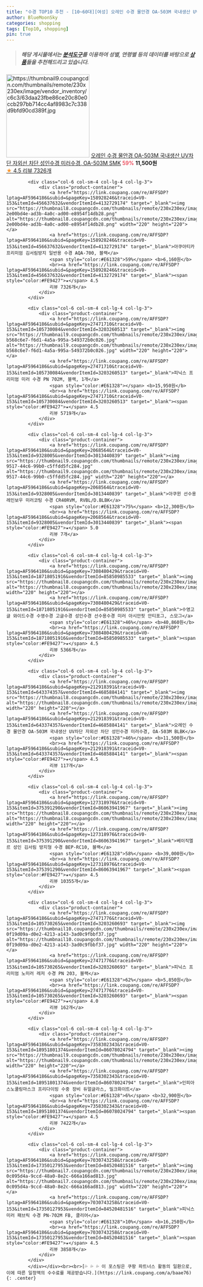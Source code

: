 ```yaml
---
title: "수경 TOP10 추천 - [10~60대][여성] 오레인 수경 물안경 OA-503M 국내생산 UV차단 자외선 차단 성인수경 미러수경, OA-503M SMK"
author: BlueMoonSky
categories: shopping
tags: [Top10, shopping]
pin: true
---
```


> ##### 해당 게시물에서는 [**분석도구**](https://itemscout.io/)를 이용하여 **성별**, **연령별** 등의 데이터를 바탕으로 [**상품**](https://link.coupang.com/a/baae76)들을 추천해드리고 있습니다.
<div class="container"><div class="row">
            <div class="col-6 col-sm-4 col-lg-4 col-lg-3">
                <div class="product-container">
                    <a href="https://link.coupang.com/re/AFFSDP?lptag=AF5964186&subid=&pageKey=212918391&traceid=V0-153&itemId=643374367&vendorItemId=5106281732" target="_blank"><img src="https://thumbnail9.coupangcdn.com/thumbnails/remote/230x230ex/image/vendor_inventory/c6c3/63daa23fbe86ce20c80e0ccb297bb714cc4af8983c7c338d9bfd90cd389f.jpg" alt="https://thumbnail9.coupangcdn.com/thumbnails/remote/230x230ex/image/vendor_inventory/c6c3/63daa23fbe86ce20c80e0ccb297bb714cc4af8983c7c338d9bfd90cd389f.jpg" width="220" height="220"></a>
                    <a href="https://link.coupang.com/re/AFFSDP?lptag=AF5964186&subid=&pageKey=212918391&traceid=V0-153&itemId=643374367&vendorItemId=5106281732" target="_blank">오레인 수경 물안경 OA-503M 국내생산 UV차단 자외선 차단 성인수경 미러수경, OA-503M SMK</a>
                    <span style="color:#E61328">59%</span> <b>11,500원</b>
                    <br><a href="https://link.coupang.com/re/AFFSDP?lptag=AF5964186&subid=&pageKey=212918391&traceid=V0-153&itemId=643374367&vendorItemId=5106281732" target="_blank"><span style="color:#FE9427">★</span> 4.5
                    리뷰 7326개</a>
                </div>
            </div>
            
            <div class="col-6 col-sm-4 col-lg-4 col-lg-3">
                <div class="product-container">
                    <a href="https://link.coupang.com/re/AFFSDP?lptag=AF5964186&subid=&pageKey=158928246&traceid=V0-153&itemId=456637632&vendorItemId=4132729174" target="_blank"><img src="https://thumbnail8.coupangcdn.com/thumbnails/remote/230x230ex/image/retail/images/4280229719004234-2e00bd4e-ad3b-4a0c-ad00-e8954f14db28.png" alt="https://thumbnail8.coupangcdn.com/thumbnails/remote/230x230ex/image/retail/images/4280229719004234-2e00bd4e-ad3b-4a0c-ad00-e8954f14db28.png" width="220" height="220"></a>
                    <a href="https://link.coupang.com/re/AFFSDP?lptag=AF5964186&subid=&pageKey=158928246&traceid=V0-153&itemId=456637632&vendorItemId=4132729174" target="_blank">아쿠아티카 프리미엄 김서림방지 일반용 수경 AQA-700, 블랙</a>
                    <span style="color:#E61328">59%</span> <b>6,160원</b>
                    <br><a href="https://link.coupang.com/re/AFFSDP?lptag=AF5964186&subid=&pageKey=158928246&traceid=V0-153&itemId=456637632&vendorItemId=4132729174" target="_blank"><span style="color:#FE9427">★</span> 4.5
                    리뷰 7326개</a>
                </div>
            </div>
            
            <div class="col-6 col-sm-4 col-lg-4 col-lg-3">
                <div class="product-container">
                    <a href="https://link.coupang.com/re/AFFSDP?lptag=AF5964186&subid=&pageKey=27471710&traceid=V0-153&itemId=105730084&vendorItemId=3203260513" target="_blank"><img src="https://thumbnail9.coupangcdn.com/thumbnails/remote/230x230ex/image/retail/images/108406060288920-b568c6e7-f6d1-4a5a-995a-549372b0c026.jpg" alt="https://thumbnail9.coupangcdn.com/thumbnails/remote/230x230ex/image/retail/images/108406060288920-b568c6e7-f6d1-4a5a-995a-549372b0c026.jpg" width="220" height="220"></a>
                    <a href="https://link.coupang.com/re/AFFSDP?lptag=AF5964186&subid=&pageKey=27471710&traceid=V0-153&itemId=105730084&vendorItemId=3203260513" target="_blank">피닉스 프리미엄 미러 수경 PN 702M, 블랙, 1개</a>
                    <span style="color:#E61328"></span> <b>15,950원</b>
                    <br><a href="https://link.coupang.com/re/AFFSDP?lptag=AF5964186&subid=&pageKey=27471710&traceid=V0-153&itemId=105730084&vendorItemId=3203260513" target="_blank"><span style="color:#FE9427">★</span> 4.5
                    리뷰 5719개</a>
                </div>
            </div>
            
            <div class="col-6 col-sm-4 col-lg-4 col-lg-3">
                <div class="product-container">
                    <a href="https://link.coupang.com/re/AFFSDP?lptag=AF5964186&subid=&pageKey=2068564&traceid=V0-153&itemId=9328005&vendorItemId=3013440839" target="_blank"><img src="https://thumbnail9.coupangcdn.com/thumbnails/remote/230x230ex/image/product/image/vendoritem/2019/04/12/3013440839/ce2d0396-9517-44c6-99b0-c5ffdd5fc284.jpg" alt="https://thumbnail9.coupangcdn.com/thumbnails/remote/230x230ex/image/product/image/vendoritem/2019/04/12/3013440839/ce2d0396-9517-44c6-99b0-c5ffdd5fc284.jpg" width="220" height="220"></a>
                    <a href="https://link.coupang.com/re/AFFSDP?lptag=AF5964186&subid=&pageKey=2068564&traceid=V0-153&itemId=9328005&vendorItemId=3013440839" target="_blank">아쿠윈 선수용 레인보우 미러코팅 수경 CR40RVM, RVBL/D.BLBK</a>
                    <span style="color:#E61328">75%</span> <b>12,300원</b>
                    <br><a href="https://link.coupang.com/re/AFFSDP?lptag=AF5964186&subid=&pageKey=2068564&traceid=V0-153&itemId=9328005&vendorItemId=3013440839" target="_blank"><span style="color:#FE9427">★</span> 5.0
                    리뷰 7개</a>
                </div>
            </div>
            
            <div class="col-6 col-sm-4 col-lg-4 col-lg-3">
                <div class="product-container">
                    <a href="https://link.coupang.com/re/AFFSDP?lptag=AF5964186&subid=&pageKey=7308480429&traceid=V0-153&itemId=18718051916&vendorItemId=85850985533" target="_blank"><img src="https://thumbnail8.coupangcdn.com/thumbnails/remote/230x230ex/image/vendor_inventory/e0e1/8459e826b2cfccc75c5108c8368845e178b0e81a0c8ceaef19ab884f65a0.png" alt="https://thumbnail8.coupangcdn.com/thumbnails/remote/230x230ex/image/vendor_inventory/e0e1/8459e826b2cfccc75c5108c8368845e178b0e81a0c8ceaef19ab884f65a0.png" width="220" height="220"></a>
                    <a href="https://link.coupang.com/re/AFFSDP?lptag=AF5964186&subid=&pageKey=7308480429&traceid=V0-153&itemId=18718051916&vendorItemId=85850985533" target="_blank">수영고글 와이드수경 수영수경 고글수경 성인수경 선수용수경 미러 아시안핏 안티포그, 스모그</a>
                    <span style="color:#E61328">46%</span> <b>40,860원</b>
                    <br><a href="https://link.coupang.com/re/AFFSDP?lptag=AF5964186&subid=&pageKey=7308480429&traceid=V0-153&itemId=18718051916&vendorItemId=85850985533" target="_blank"><span style="color:#FE9427">★</span> 4.5
                    리뷰 5366개</a>
                </div>
            </div>
            
            <div class="col-6 col-sm-4 col-lg-4 col-lg-3">
                <div class="product-container">
                    <a href="https://link.coupang.com/re/AFFSDP?lptag=AF5964186&subid=&pageKey=212918391&traceid=V0-153&itemId=643374357&vendorItemId=4685884141" target="_blank"><img src="https://thumbnail8.coupangcdn.com/thumbnails/remote/230x230ex/image/vendor_inventory/0801/09e0abfcd749bc03b99a2f7782a084a52b3a932e84f3633fcc430ea19a0a.jpg" alt="https://thumbnail8.coupangcdn.com/thumbnails/remote/230x230ex/image/vendor_inventory/0801/09e0abfcd749bc03b99a2f7782a084a52b3a932e84f3633fcc430ea19a0a.jpg" width="220" height="220"></a>
                    <a href="https://link.coupang.com/re/AFFSDP?lptag=AF5964186&subid=&pageKey=212918391&traceid=V0-153&itemId=643374357&vendorItemId=4685884141" target="_blank">오레인 수경 물안경 OA-503M 국내생산 UV차단 자외선 차단 성인수경 미러수경, OA-503M BLBK</a>
                    <span style="color:#E61328">46%</span> <b>11,500원</b>
                    <br><a href="https://link.coupang.com/re/AFFSDP?lptag=AF5964186&subid=&pageKey=212918391&traceid=V0-153&itemId=643374357&vendorItemId=4685884141" target="_blank"><span style="color:#FE9427">★</span> 4.5
                    리뷰 117개</a>
                </div>
            </div>
            
            <div class="col-6 col-sm-4 col-lg-4 col-lg-3">
                <div class="product-container">
                    <a href="https://link.coupang.com/re/AFFSDP?lptag=AF5964186&subid=&pageKey=127318976&traceid=V0-153&itemId=375391290&vendorItemId=86063941967" target="_blank"><img src="https://thumbnail8.coupangcdn.com/thumbnails/remote/230x230ex/image/vendor_inventory/9d56/1289de5671ebec6a864530540cef9e50c979064555916e3859de9e3924c0.jpg" alt="https://thumbnail8.coupangcdn.com/thumbnails/remote/230x230ex/image/vendor_inventory/9d56/1289de5671ebec6a864530540cef9e50c979064555916e3859de9e3924c0.jpg" width="220" height="220"></a>
                    <a href="https://link.coupang.com/re/AFFSDP?lptag=AF5964186&subid=&pageKey=127318976&traceid=V0-153&itemId=375391290&vendorItemId=86063941967" target="_blank">베이직엘르 성인 김서림 방지형 수경 BEP-RC10, 블랙</a>
                    <span style="color:#E61328">58%</span> <b>39,000원</b>
                    <br><a href="https://link.coupang.com/re/AFFSDP?lptag=AF5964186&subid=&pageKey=127318976&traceid=V0-153&itemId=375391290&vendorItemId=86063941967" target="_blank"><span style="color:#FE9427">★</span> 4.5
                    리뷰 10355개</a>
                </div>
            </div>
            
            <div class="col-6 col-sm-4 col-lg-4 col-lg-3">
                <div class="product-container">
                    <a href="https://link.coupang.com/re/AFFSDP?lptag=AF5964186&subid=&pageKey=27471776&traceid=V0-153&itemId=105730265&vendorItemId=3203260693" target="_blank"><img src="https://thumbnail10.coupangcdn.com/thumbnails/remote/230x230ex/image/retail/images/97350347042576-0f19d09a-d0e2-4213-a143-3ad0c9fbbf37.jpg" alt="https://thumbnail10.coupangcdn.com/thumbnails/remote/230x230ex/image/retail/images/97350347042576-0f19d09a-d0e2-4213-a143-3ad0c9fbbf37.jpg" width="220" height="220"></a>
                    <a href="https://link.coupang.com/re/AFFSDP?lptag=AF5964186&subid=&pageKey=27471776&traceid=V0-153&itemId=105730265&vendorItemId=3203260693" target="_blank">피닉스 프리미엄 노미러 레저 수경 PN 203, 블랙</a>
                    <span style="color:#E61328">62%</span> <b>5,850원</b>
                    <br><a href="https://link.coupang.com/re/AFFSDP?lptag=AF5964186&subid=&pageKey=27471776&traceid=V0-153&itemId=105730265&vendorItemId=3203260693" target="_blank"><span style="color:#FE9427">★</span> 4.0
                    리뷰 162개</a>
                </div>
            </div>
            
            <div class="col-6 col-sm-4 col-lg-4 col-lg-3">
                <div class="product-container">
                    <a href="https://link.coupang.com/re/AFFSDP?lptag=AF5964186&subid=&pageKey=7358302343&traceid=V0-153&itemId=18951801374&vendorItemId=86078024794" target="_blank"><img src="https://thumbnail9.coupangcdn.com/thumbnails/remote/230x230ex/image/vendor_inventory/98e4/e0d603379c01d9d000a0bd903856364562c87c2be9f7d5b8f405932de672.jpg" alt="https://thumbnail9.coupangcdn.com/thumbnails/remote/230x230ex/image/vendor_inventory/98e4/e0d603379c01d9d000a0bd903856364562c87c2be9f7d5b8f405932de672.jpg" width="220" height="220"></a>
                    <a href="https://link.coupang.com/re/AFFSDP?lptag=AF5964186&subid=&pageKey=7358302343&traceid=V0-153&itemId=18951801374&vendorItemId=86078024794" target="_blank">인피아 스노쿨링마스크 프리다이빙 수중 장비 듀얼글라스, 밀크화이트</a>
                    <span style="color:#E61328">6%</span> <b>32,900원</b>
                    <br><a href="https://link.coupang.com/re/AFFSDP?lptag=AF5964186&subid=&pageKey=7358302343&traceid=V0-153&itemId=18951801374&vendorItemId=86078024794" target="_blank"><span style="color:#FE9427">★</span> 4.5
                    리뷰 7422개</a>
                </div>
            </div>
            
            <div class="col-6 col-sm-4 col-lg-4 col-lg-3">
                <div class="product-container">
                    <a href="https://link.coupang.com/re/AFFSDP?lptag=AF5964186&subid=&pageKey=7030743258&traceid=V0-153&itemId=17350127953&vendorItemId=84520481516" target="_blank"><img src="https://thumbnail7.coupangcdn.com/thumbnails/remote/230x230ex/image/retail/images/2089947596841594-0c095d4a-9ccd-48a0-8e2c-666a166ad813.jpg" alt="https://thumbnail7.coupangcdn.com/thumbnails/remote/230x230ex/image/retail/images/2089947596841594-0c095d4a-9ccd-48a0-8e2c-666a166ad813.jpg" width="220" height="220"></a>
                    <a href="https://link.coupang.com/re/AFFSDP?lptag=AF5964186&subid=&pageKey=7030743258&traceid=V0-153&itemId=17350127953&vendorItemId=84520481516" target="_blank">피닉스 미러 패브릭 수경 PN-702M FB, 클리어</a>
                    <span style="color:#E61328">10%</span> <b>16,250원</b>
                    <br><a href="https://link.coupang.com/re/AFFSDP?lptag=AF5964186&subid=&pageKey=7030743258&traceid=V0-153&itemId=17350127953&vendorItemId=84520481516" target="_blank"><span style="color:#FE9427">★</span> 4.5
                    리뷰 3858개</a>
                </div>
            </div>
            </div></div><br><br>[💦 💦 💦 이 포스팅은 쿠팡 파트너스 활동의 일환으로, 이에 따른 일정액의 수수료를 제공받습니다.](https://link.coupang.com/a/baae76){: .center}